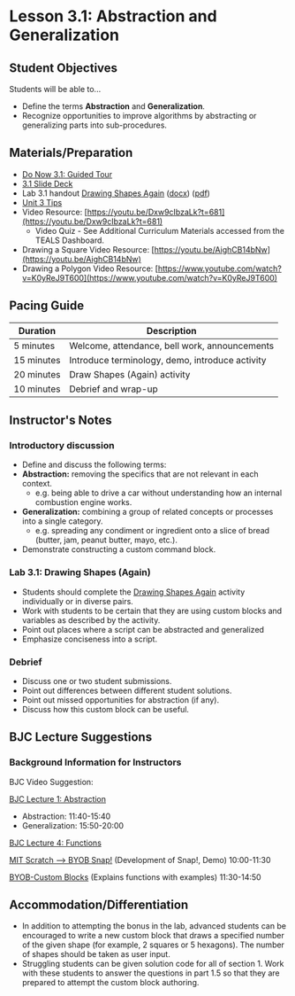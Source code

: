 
# Lesson 3.1: Abstraction and Generalization

## Student Objectives

Students will be able to...

* Define the terms **Abstraction** and **Generalization**.
* Recognize opportunities to improve algorithms by abstracting or generalizing parts into sub-procedures.

## Materials/Preparation

* [Do Now 3.1: Guided Tour](do_now_31.md)
* [3.1 Slide Deck](https://github.com/TEALSK12/introduction-to-computer-science/raw/master/slidedecks/TEALS%20SNAP%203.1.pptx)
* Lab 3.1 handout [Drawing Shapes Again](lab_31.md) ([docx](https://github.com/TEALSK12/introduction-to-computer-science/raw/master/Unit%203%20Word/Lab%203.1%20Drawing%20Shapes%20Again.docx)) ([pdf](https://github.com/TEALSK12/introduction-to-computer-science/raw/master/Unit%203%20PDF/Lab%203.1%20Drawing%20Shapes%20Again.pdf))
* [Unit 3 Tips](unit_3_tips.md)
* Video Resource: [https://youtu.be/Dxw9cIbzaLk?t=681](https://youtu.be/Dxw9cIbzaLk?t=681)
  * Video Quiz - See Additional Curriculum Materials accessed from the TEALS Dashboard.
* Drawing a Square Video Resource: [https://youtu.be/AighCB14bNw](https://youtu.be/AighCB14bNw)
* Drawing a Polygon Video Resource: [https://www.youtube.com/watch?v=K0yReJ9T600](https://www.youtube.com/watch?v=K0yReJ9T600)

## Pacing Guide

| Duration   | Description                                     |
| ---------|  ---------------------------------------------- |
| 5 minutes  | Welcome, attendance, bell work, announcements   |
| 15 minutes | Introduce terminology, demo, introduce activity |
| 20 minutes | Draw Shapes (Again) activity                    |
| 10 minutes | Debrief and wrap-up         |

## Instructor's Notes

### Introductory discussion

* Define and discuss the following terms:
* **Abstraction:** removing the specifics that are not relevant in each context.
  * e.g. being able to drive a car without understanding how an internal combustion engine works.
* **Generalization:** combining a group of related concepts or processes into a single category.
  * e.g. spreading any condiment or ingredient onto a slice of bread (butter, jam, peanut butter, mayo, etc.).
* Demonstrate constructing a custom command block.

### Lab 3.1: Drawing Shapes (Again)

* Students should complete the [Drawing Shapes Again](lab_31.md) activity individually or in diverse pairs.
* Work with students to be certain that they are using custom blocks and variables as described by the activity.
* Point out places where a script can be abstracted and generalized
* Emphasize conciseness into a script.

### Debrief

* Discuss one or two student submissions.
* Point out differences between different student solutions.
* Point out missed opportunities for abstraction (if any).
* Discuss how this custom block can be useful.

## BJC Lecture Suggestions

### Background Information for Instructors

BJC Video Suggestion:

[BJC Lecture 1: Abstraction](https://www.youtube.com/watch?v=Dxw9cIbzaLk)

* Abstraction: 11:40-15:40
* Generalization: 15:50-20:00

[BJC Lecture 4: Functions](https://www.youtube.com/watch?v=_uKCBmQEf5w)

[MIT Scratch --> BYOB Snap!](http://www.youtube.com/watch?v=_uKCBmQEf5w&t=10m0s)  (Development of Snap!, Demo) 10:00-11:30

[BYOB-Custom Blocks](http://www.youtube.com/watch?v=_uKCBmQEf5w&t=11m30s)  (Explains functions with examples)   11:30-14:50

## Accommodation/Differentiation

* In addition to attempting the bonus in the lab, advanced students can be encouraged to write a new custom block that draws a specified number of the given shape (for example, 2 squares or 5 hexagons). The number of shapes should be taken as user input.
* Struggling students can be given solution code for all of section 1. Work with these students to answer the questions in part 1.5 so that they are prepared to attempt the custom block authoring.
